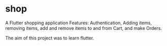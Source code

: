 # shop

A Flutter shopping application
Features: Authentication, Adding items, removing items, add and remove items to and from Cart, and make Orders.

The aim of this project was to learn flutter.

